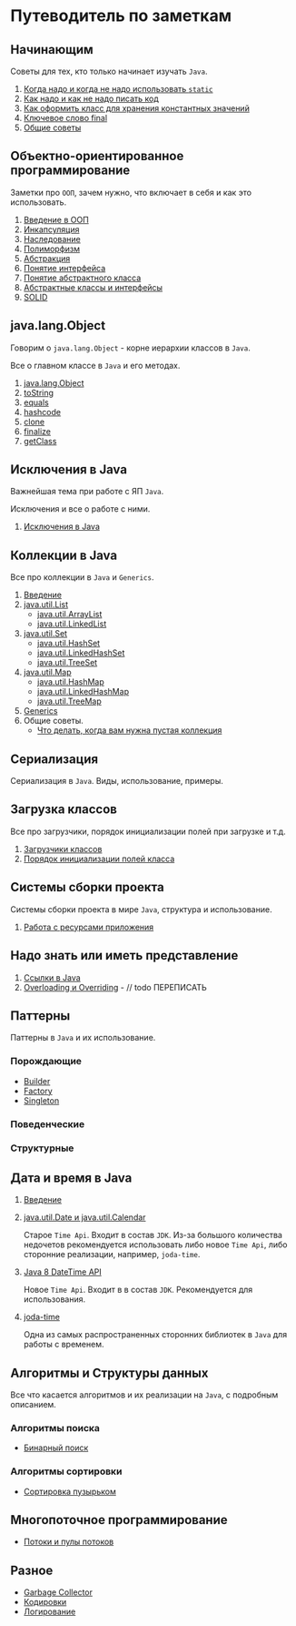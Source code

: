 # Путеводитель по заметкам

## Начинающим

Советы для тех, кто только начинает изучать `Java`.

1. [Когда надо и когда не надо использовать `static`](../start/static_java.md)
2. [Как надо и как не надо писать код](../start/code_style.md)
3. [Как оформить класс для хранения константных значений](../start/classes_for_static.md)
4. [Ключевое слово final](../start/final.md)
5. [Общие советы](../start/advices.md)

## Объектно-ориентированное программирование

Заметки про `ООП`, зачем нужно, что включает в себя и как это использовать.

1. [Введение в ООП](../oop/intro.md)
2. [Инкапсуляция](../oop/encapsulation.md)
3. [Наследование](../oop/inheritance.md)
4. [Полиморфизм](../oop/polymorphism.md)
5. [Абстракция](../oop/abstraction.md)
6. [Понятие интерфейса](../oop/interface.md)
7. [Понятие абстрактного класса](../oop/abstract_class.md)
8. [Абстрактные классы и интерфейсы](../oop/abstract_vs_interface.md)
9. [SOLID](../oop/SOLID.md)

## java.lang.Object

Говорим о `java.lang.Object` - корне иерархии классов в `Java`.

Все о главном классе в `Java` и его методах.

1. [java.lang.Object](../object/intro.md)
2. [toString](../object/toString.md)
3. [equals](../object/equals.md)
4. [hashcode](../object/hashcode.md)
5. [clone](../object/clone.md)
6. [finalize](../object/finalize.md)
7. [getClass](../object/getClass.md)

## Исключения в Java

Важнейшая тема при работе с ЯП `Java`.

Исключения и все о работе с ними.

1. [Исключения в Java](../exceptions/exceptions.md)

## Коллекции в Java

Все про коллекции в `Java` и `Generics`.

1. [Введение](../collections/intro.md)
2. [java.util.List](../collections/list/intro.md)
    * [java.util.ArrayList](../collections/list/array_list.md)
    * [java.util.LinkedList](../collections/list/linked_list.md)
3. [java.util.Set](../collections/set/intro.md)
    * [java.util.HashSet](../collections/set/hash_set.md)
    * [java.util.LinkedHashSet](../collections/set/linked_hash_set.md)
    * [java.util.TreeSet](../collections/set/tree_set.md)
4. [java.util.Map](../collections/map/intro.md)
    * [java.util.HashMap](../collections/map/hash_map.md)
    * [java.util.LinkedHashMap](../collections/map/linked_hash_map.md)
    * [java.util.TreeMap](../collections/map/tree_map.md)
5. [Generics](../collections/generics/generics.md)
5. Общие советы.
    * [Что делать, когда вам нужна пустая коллекция](../collections/empty_collections.md)

## Сериализация

  Сериализация в `Java`. Виды, использование, примеры.

## Загрузка классов
Все про загрузчики, порядок инициализации полей при загрузке и т.д.

1.  [Загрузчики классов](../classes/class_loading.md)
2.  [Порядок инициализации полей класса](../classes/order_of_loading.md)  

## Системы сборки проекта

  Системы сборки проекта в мире `Java`, структура и использование.

  1. [Работа с ресурсами приложения](../build/resources.md)

## Надо знать или иметь представление

  1. [Ссылки в Java](../common/reference.md)
  2. [Overloading и Overriding](../common/over-load-ride.md) - // todo ПЕРЕПИСАТЬ

## Паттерны

Паттерны в `Java` и их использование.

### Порождающие

* [Builder](../patterns/creational/builder.md)
* [Factory](../patterns/creational/factory.md)
* [Singleton](../patterns/creational/singleton.md)

### Поведенческие

### Структурные

## Дата и время в Java

1. [Введение](../other/date/intro.md)
2. [java.util.Date и java.util.Calendar](../other/date/date_and_calendar.md)

    Старое `Time Api`. Входит в состав `JDK`. Из-за большого количества недочетов рекомендуется использовать либо новое `Time Api`, либо сторонние реализации, например, `joda-time`.
3. [Java 8 DateTime API](../other/date/java_8_time_api.md)

    Новое `Time Api`. Входит в в состав `JDK`. Рекомендуется для использования.
4. [joda-time](../other/date/joda_time.md)

    Одна из самых распространенных сторонних библиотек в `Java` для работы с временем.

## Алгоритмы и Структуры данных

Все что касается алгоритмов и их реализации на `Java`, с подробным описанием.

### Алгоритмы поиска

* [Бинарный поиск](../algorithms/search/binary.md)

### Алгоритмы сортировки

* [Сортировка пузырьком](../algorithms/sorting/bubble.md)

## Многопоточное программирование

* [Потоки и пулы потоков](../concurrency/Concurrency.md)

## Разное

* [Garbage Collector](../other/garbage_collector.md)
* [Кодировки](../other/encoding.md)
* [Логирование](../other/logging.md)
